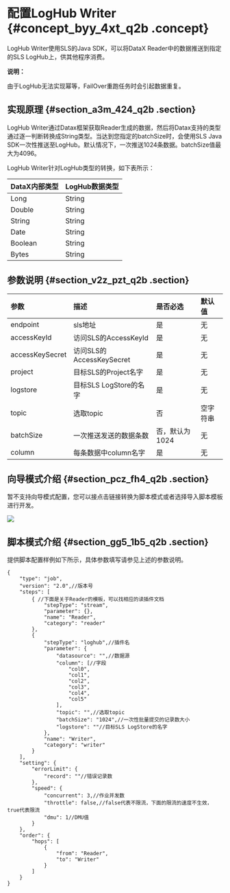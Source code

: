# 配置LogHub Writer {#concept_byy_4xt_q2b .concept}

LogHub Writer使用SLS的Java SDK，可以将DataX Reader中的数据推送到指定的SLS LogHub上，供其他程序消费。

**说明：** 

由于LogHub无法实现幂等，FailOver重跑任务时会引起数据重复。

## 实现原理 {#section_a3m_424_q2b .section}

LogHub Writer通过Datax框架获取Reader生成的数据，然后将Datax支持的类型通过逐一判断转换成String类型。当达到您指定的batchSize时，会使用SLS Java SDK一次性推送至LogHub。默认情况下，一次推送1024条数据。batchSize值最大为4096。

LogHub Writer针对LogHub类型的转换，如下表所示：

|DataX内部类型|LogHub数据类型|
|:--------|:---------|
|Long|String|
|Double|String|
|String|String|
|Date|String|
|Boolean|String|
|Bytes|String|

## 参数说明 {#section_v2z_pzt_q2b .section}

|参数|描述|是否必选|默认值|
|:-|:-|:---|:--|
|endpoint|sls地址|是|无|
|accessKeyId|访问SLS的AccessKeyId|是|无|
|accessKeySecret|访问SLS的AccessKeySecret|是|无|
|project|目标SLS的Project名字|是|无|
|logstore|目标SLS LogStore的名字|是|无|
|topic|选取topic|否|空字符串|
|batchSize|一次推送发送的数据条数|否，默认为1024|无|
|column|每条数据中column名字|是|无|

## 向导模式介绍 {#section_pcz_fh4_q2b .section}

暂不支持向导模式配置，您可以接点击链接转换为脚本模式或者选择导入脚本模板进行开发。

![](http://static-aliyun-doc.oss-cn-hangzhou.aliyuncs.com/assets/img/16257/15353704428506_zh-CN.png)

## 脚本模式介绍 {#section_gg5_1b5_q2b .section}

提供脚本配置样例如下所示，具体参数填写请参见上述的参数说明。

```
{
    "type": "job",
    "version": "2.0",//版本号
    "steps": [
        { //下面是关于Reader的模板，可以找相应的读插件文档
            "stepType": "stream",
            "parameter": {},
            "name": "Reader",
            "category": "reader"
        },
        {
            "stepType": "loghub",//插件名
            "parameter": {
                "datasource": "",//数据源
                "column": [//字段
                    "col0",
                    "col1",
                    "col2",
                    "col3",
                    "col4",
                    "col5"
                ],
                "topic": "",//选取topic
                "batchSize": "1024",//一次性批量提交的记录数大小
                "logstore": ""//目标SLS LogStore的名字
            },
            "name": "Writer",
            "category": "writer"
        }
    ],
    "setting": {
        "errorLimit": {
            "record": ""//错误记录数
        },
        "speed": {
            "concurrent": 3,//作业并发数
            "throttle": false,//false代表不限流，下面的限流的速度不生效，true代表限流
            "dmu": 1//DMU值
        }
    },
    "order": {
        "hops": [
            {
                "from": "Reader",
                "to": "Writer"
            }
        ]
    }
}
```

